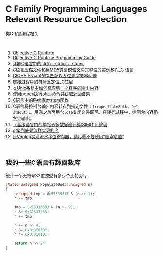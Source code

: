 # C Family Programming Languages Relevant Resource Collection
类C语言编程相关

<br />

1. [Objective-C Runtime](https://developer.apple.com/documentation/objectivec?language=objc)
1. [Objective-C Runtime Programming Guide](https://developer.apple.com/library/archive/documentation/Cocoa/Conceptual/ObjCRuntimeGuide/Introduction/Introduction.html?language=objc#//apple_ref/doc/uid/TP40008048)
1. [详解C语言中的stdin，stdout，stderr](http://blog.csdn.net/Crazy_Tengt/article/details/72717144)
1. [C语言压缩文件和用MD5算法校验文件完整性的实例教程_C 语言](https://yq.aliyun.com/ziliao/119635)
1. [C/C++下scanf的%匹配以及过滤字符串问题](https://www.toutiao.com/a6659550631625228808)
1. [链接过程中的符号重定位_C底层](http://blog.csdn.net/darkfaker/article/details/79370796)
1. [类Unix系统中如何获取另一个程序的输出内容](https://baike.baidu.com/item/popen)
1. [使用popen执行shell命令并获取返回结果](https://www.cnblogs.com/hiawind/p/9089288.html)
1. [C语言中的系统库system函数](https://baike.baidu.com/item/system/15078602?fr=aladdin)
1. C语言将控制台输出内容转存到指定文件：`freopen(filePath, "w", stdout);`。用完之后再用`fclose`关闭文件即可。在转存过程中，控制台内容仍然会输出。
1. [《高级语言内的单指令多数据流计算(SIMD)》整理](https://www.cnblogs.com/zenny-chen/archive/2012/05/06/2486030.html)
1. [gdb到底是怎样实现的？](https://www.toutiao.com/a6699652803918299655)
1. [用Verilog实现流水移位寄存器，请尽量不要使用“阻塞赋值”](https://www.toutiao.com/a6746164678080086531/)

<br />

## 我的一些C语言有趣函数库

统计一个无符号32位整型有多少个比特为1。

```c
static unsigned PopulateOnes(unsigned n)
{
    unsigned tmp = 0x55555555 & (n >> 1);
    n -= tmp;
    
    tmp = 0x33333333 & (n >> 2);
    n &= 0x33333333;
    n += tmp;
    
    n += n >> 4;
    n &= 0x0f0f0f0f;
    n *= 0x01010101;
    
    return n >> 24;
}
```

